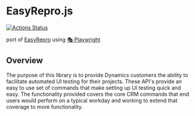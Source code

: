 # EasyRepro.js

[![Actions Status](https://github.com/Meir017/EasyRepro.js/workflows/Build/badge.svg)](https://github.com/Meir017/EasyRepro.js/actions)


port of [EasyRepro](https://github.com/microsoft/EasyRepro/) using [🎭 Playwright](https://github.com/microsoft/playwright)

## Overview

The purpose of this library is to provide Dynamics customers the ability to facilitate automated UI testing for their projects. These API's provide an easy to use set of commands that make setting up UI testing quick and easy. The functionality provided covers the core CRM commands that end users would perform on a typical workday and working to extend that coverage to more functionality.
